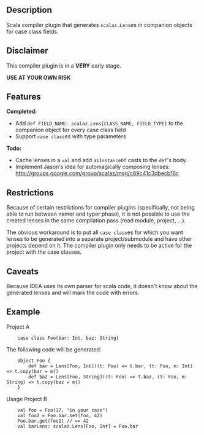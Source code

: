 Description
-----------
Scala compiler plugin that generates `scalaz.Lens`es in companion objects for case class fields.

Disclaimer
----------
This compiler plugin is in a **VERY** early stage.

**USE AT YOUR OWN RISK**

Features
--------
**Completed:**

 + Add `def FIELD_NAME: scalaz.Lens[CLASS_NAME, FIELD_TYPE]` to the companion object for every case class field
 + Support `case class`es with type parameters

**Todo:**

 + Cache lenses in a `val` and add `asInstanceOf` casts to the `def`'s body.
 + Implement Jason's idea for automagically composing lenses: http://groups.google.com/group/scalaz/msg/c89c41c3dbecb16c


Restrictions
------------
Because of certain restrictions for compiler plugins (specifically, not being able to run between namer and typer phase),
it is not possible to use the created lenses in the same compilation pass (read module, project, ...).

The obvious workaround is to put all `case class`es for which you want lenses to be generated into a separate project/submodule
and have other projects depend on it. The compiler plugin only needs to be active for the project with the case classes.

Caveats
-------
Because IDEA uses its own parser for scala code, it doesn't know about the generated lenses and will mark the code with errors.

Example
-------

Project A

        case class Foo(bar: Int, baz: String)

The following code will be generated:

        object Foo {
            def bar = Lens[Foo, Int]((t: Foo) => t.bar, (t: Foo, m: Int) => t.copy(bar = m))
            def baz = Lens[Foo, String]((t: Foo) => t.baz, (t: Foo, m: String) => t.copy(baz = m))
        }

Usage Project B

        val foo = Foo(17, "in your case")
        val foo2 = Foo.bar.set(foo, 42)
        Foo.bar.get(foo2) // == 42
        val barLens: scalaz.Lens[Foo, Int] = Foo.bar
